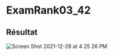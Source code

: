 # ExamRank03_42

## Résultat

![Screen Shot 2021-12-28 at 4 25 26 PM](https://user-images.githubusercontent.com/6265441/147581475-739e5d2d-03e3-4b11-9b17-5fa7ed45fbc0.png)
